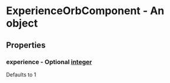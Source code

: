 

# ExperienceOrbComponent - An object



## Properties



### experience - Optional [integer](integer)



Defaults to 1

